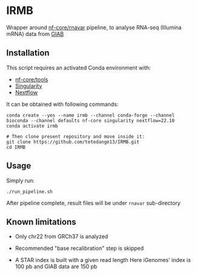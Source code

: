 # IRMB

Wrapper around [nf-core/rnavar](https://nf-co.re/rnavar/1.0.0) pipeline, to analyse RNA-seq (Illumina mRNA) data from [GIAB](https://ftp-trace.ncbi.nlm.nih.gov/ReferenceSamples/giab/data_RNAseq/AshkenazimTrio/HG002_NA24385_son/Google_Illumina/mRNA/reads/)


## Installation

This script requires an activated Conda environment with:
* [nf-core/tools](https://nf-co.re/tools)
* [Singularity](https://docs.sylabs.io/guides/3.5/user-guide/introduction.html)
* [Nextflow](https://www.nextflow.io/)

It can be obtained with following commands:
```shell
conda create --yes --name irmb --channel conda-forge --channel bioconda --channel defaults nf-core singularity nextflow=22.10
conda activate irmb

# Then clone present repository and move inside it:
git clone https://github.com/tetedange13/IRMB.git
cd IRMB
```


## Usage

Simply run:
```shell
./run_pipeline.sh
```

After pipeline complete, result files will be under `rnavar` sub-directory


## Known limitations

* Only chr22 from GRCh37 is analyzed

* Recommended "base recalibration" step is skipped

* A STAR index is built with a given read length
  Here iGenomes' index is 100 pb and GIAB data are 150 pb

